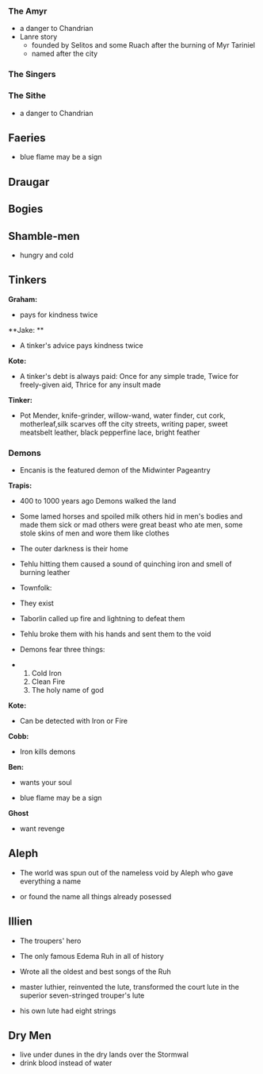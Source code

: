 ### The Amyr

* a danger to Chandrian
* Lanre story
  * founded by Selitos and some Ruach after the burning of Myr Tariniel
  * named after the city


### The Singers

### The Sithe

* a danger to Chandrian

## Faeries

* blue flame may be a sign

## Draugar

## Bogies

## Shamble-men

* hungry and cold

## Tinkers

**Graham:**

* pays for kindness twice

**Jake: **

* A tinker's advice pays kindness twice

**Kote:**

* A tinker's debt is always paid: Once for any simple trade, Twice for freely-given aid, Thrice for any insult made

**Tinker:**

* Pot Mender, knife-grinder, willow-wand, water finder, cut cork, motherleaf,silk scarves off the city streets, writing paper, sweet meatsbelt leather, black pepperfine lace, bright feather

### Demons

* Encanis is the featured demon of the Midwinter Pageantry

**Trapis:**

* 400 to 1000 years ago Demons walked the land

* Some lamed horses and spoiled milk others hid in men's bodies and made them sick or mad others were great beast who ate men, some stole skins of men and wore them like clothes

* The outer darkness is their home

* Tehlu hitting them caused a sound of quinching iron and smell of burning leather

* Townfolk:

* They exist

* Taborlin called up fire and lightning to defeat them

* Tehlu broke them with his hands and sent them to the void

* Demons fear three things:

* 1. Cold Iron
  2. Clean Fire
  3. The holy name of god


**Kote:**

* Can be detected with Iron or Fire

**Cobb:**

* Iron kills demons

**Ben:**

* wants your soul

* blue flame may be a sign


**Ghost**

* want revenge

## Aleph

* The world was spun out of the nameless void by Aleph who gave everything a name

* or found the name all things already posessed


## Illien

* The troupers' hero

* The only famous Edema Ruh in all of history

* Wrote all the oldest and best songs of the Ruh

* master luthier, reinvented the lute, transformed the court lute in the superior seven-stringed trouper's lute

* his own lute had eight strings


## Dry Men

* live under dunes in the dry lands over the Stormwal
* drink blood instead of water

